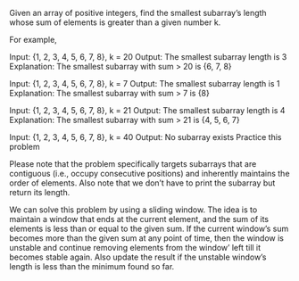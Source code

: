 Given an array of positive integers, find the smallest subarray’s length whose sum of elements is greater than a given number k.

For example,

Input:  {1, 2, 3, 4, 5, 6, 7, 8}, k = 20
Output: The smallest subarray length is 3
Explanation: The smallest subarray with sum > 20 is {6, 7, 8}
 
 
Input:  {1, 2, 3, 4, 5, 6, 7, 8}, k = 7
Output: The smallest subarray length is 1
Explanation: The smallest subarray with sum > 7 is {8}
 
 
Input:  {1, 2, 3, 4, 5, 6, 7, 8}, k = 21
Output: The smallest subarray length is 4
Explanation: The smallest subarray with sum > 21 is {4, 5, 6, 7}
 
 
Input:  {1, 2, 3, 4, 5, 6, 7, 8}, k = 40
Output: No subarray exists
Practice this problem

Please note that the problem specifically targets subarrays that are contiguous (i.e., occupy consecutive positions) and
inherently maintains the order of elements. Also note that we don’t have to print the subarray but return its length.

 
We can solve this problem by using a sliding window. The idea is to maintain a window that ends at the current element,
and the sum of its elements is less than or equal to the given sum. If the current window’s sum becomes more than the given
sum at any point of time, then the window is unstable and continue removing elements from the window’ left till it becomes
stable again. Also update the result if the unstable window’s length is less than the minimum found so far. 